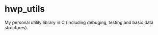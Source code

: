 # hwp_utils
My personal utilily library in C (including debuging, testing and basic data structures).

